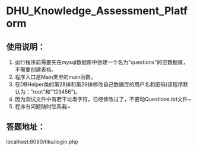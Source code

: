 # DHU_Knowledge_Assessment_Platform

## 使用说明：

1. 运行程序前需要先在mysql数据库中创建一个名为"questions"的空数据库，不需要创建表格。
2. 程序入口是Main类里的main函数。
3. 在DBHelper类的第28排和第29排修改自己数据库的用户名和密码(该程序默认为："root"和"123456")。
4. 因为测试文件中有若干垃圾字符，已经修改过了，不要动Questions.txt文件~
5. 程序有问题随时联系我~

## 答题地址：

localhost:8080/tiku/login.php
